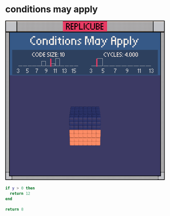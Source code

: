 # conditions may apply

![preview](./preview.gif)

```lua
if y > 0 then
  return 12
end

return 8
```
